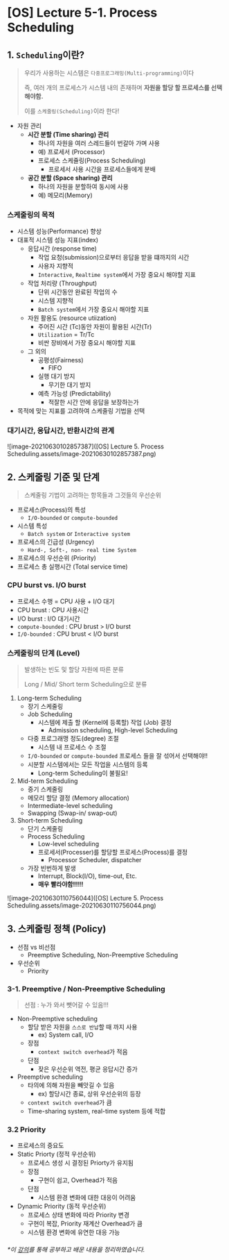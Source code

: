 # [OS] Lecture 5-1. Process Scheduling



## 1. `Scheduling`이란?

> 우리가 사용하는 시스템은 `다중프로그래밍(Multi-programming)`이다
>
> 즉, 여러 개의 프로세스가 시스템 내의 존재하며 **자원을 할당 할 프로세스를 선택해야함.**
>
> 이를 `스케줄링(Scheduling)`이라 한다!

- 자원 관리
  - **시간 분할 (Time sharing) 관리**
    - 하나의 자원을 여러 스레드들이 번갈아 가며 사용
    - 예) 프로세서 (Processor)
    - 프로세스 스케쥴링(Process Scheduling)
      - 프로세서 사용 시간을 프로세스들에게 분배
  - **공간 분할 (Space sharing) 관리**
    - 하나의 자원을 분할하여 동시에 사용
    - 예) 메모리(Memory)



### 스케줄링의 목적

- 시스템 성능(Performance) 향상
- 대표적 시스템 성능 지표(index)
  - 응답시간 (response time)
    - 작업 요청(submission)으로부터 응답을 받을 떄까지의 시간
    - 사용자 지향적
    - `Interactive`, `Realtime system`에서 가장 중요시 해야할 지표
  - 작업 처리량 (Throughput)
    - 단위 시간동안 완료된 작업의 수
    - 시스템 지향적
    - `Batch system`에서 가장 중요시 해야할 지표
  - 자원 활용도 (resource utiization)
    - 주어진 시간 (Tc)동안 자원이 활용된 시간(Tr)
    - `Utilization` = Tr/Tc
    - 비싼 장비에서 가장 중요시 해야할 지표
  - 그 외의
    - 공평성(Fairness)
      - FIFO
    - 실행 대기 방지
      - 무기한 대기 방지
    - 예측 가능성 (Predictability)
      - 적잘한 시간 안에 응답을 보장하는가
- 목적에 맞는 지표를 고려하여 스케줄링 기법을 선택



### 대기시간, 응답시간, 반환시간의 관계

![image-20210630102857387]([OS] Lecture 5. Process Scheduling.assets/image-20210630102857387.png)





## 2. 스케줄링 기준 및 단계

> 스케줄링 기법이 고려하는 항목들과 그것들의 우선순위

- 프로세스(Process)의 특성
  - `I/O-bounded` or `compute-bounded` 
- 시스템 특성
  - `Batch system` or `Interactive system`
- 프로세스의 긴급성 (Urgency)
  - `Hard-, Soft-, non- real time System`
- 프로세스의 우선순위 (Priority)
- 프로세스 총 실행시간 (Total service time)



### CPU burst vs. I/O burst

- 프로세스 수행 = CPU 사용 + I/O 대기
- CPU brust : CPU 사용시간 
- I/O burst : I/O 대기시간
- `compute-bounded` : CPU brust > I/O burst
- `I/O-bounded` : CPU brust < I/O burst



### 스케줄링의 단계 (Level)

> 발생하는 빈도 및 할당 자원에 따른 분류
>
> Long / Mid/ Short term Scheduling으로 분류

1. Long-term Scheduling
   - 장기 스케줄링
   - Job Scheduling
     - 시스템에 제출 할 (Kernel에 등록할) 작업 (Job) 결정
       - Admission scheduling, High-level Scheduling
   - 다중 프로그래맹 정도(degree) 조절
     - 시스템 내 프로세스 수 조절
   - `I/O-bounded` or `compute-bounded` 프로세스 들을 잘 섞어서 선택해야!!
   - 시분할 시스템에서는 모든 작업을 시스템의 등록
     - Long-term Scheduling이 불필요!
2. Mid-term Scheduling
   - 중기 스케줄링
   -  메모리 할당 결정 (Memory allocation)
     - Intermediate-level scheduling
     - Swapping (Swap-in/ swap-out)
3. Short-term Scheduling
   - 단기 스케줄링
   - Process Scheduling
     - Low-level scheduling
     - 프로세서(Processer)를 할당할 프로세스(Process)를 결정
       - Processor Scheduler, dispatcher
   - 가장 빈번하게 발생
     - Interrupt, Block(I/O), time-out, Etc.
     - **매우 빨라야함!!!!!**





![image-20210630110756044]([OS] Lecture 5. Process Scheduling.assets/image-20210630110756044.png)





## 3. 스케줄링 정책 (Policy)

- 선점 vs 비선점
  - Preemptive Scheduling,  Non-Preemptive Scheduling
- 우선순위
  - Priority



### 3-1. Preemptive / Non-Preemptive Scheduling

> 선점 : 누가 와서 뺏어갈 수 있음!!!

- Non-Preemptive scheduling
  - 할당 받은 자원을 `스스로 반납`할 때 까지 사용
    - ex) System call, I/O
  - 장점
    - `context switch overhead`가 적음
  - 단점
    - 잦은 우선순위 역전, 평균 응답시간 증가
- Preemptive scheduling
  - 타의에 의해 자원을 빼앗길 수 있음
    - ex) 할당시간 종료,  상위 우선순위의 등장
  - `context switch overhead`가 큼
  - Time-sharing system, real-time system 등에 적합



### 3.2 Priority

- 프로세스의 중요도
- Static Priorty (정적 우선순위)
  - 프로세스 생성 시 결정된 Priorty가 유지됨
  - 장점
    - 구현이 쉽고, Overhead가 적음
  - 단점
    - 시스템 환경 변화에 대한 대응이 어려움
- Dynamic Priority (동적 우선순위)
  - 프로세스 상태 변화에 따라 Priority 변경
  - 구현이 복잡, Priority 재계산 Overhead가 큼
  - 시스템 환경 변화에 유연한 대응 가능







###### 	*이  [강의](https://www.youtube.com/playlist?list=PLBrGAFAIyf5rby7QylRc6JxU5lzQ9c4tN)를 통해 공부하고 배운 내용을 정리하였습니다.